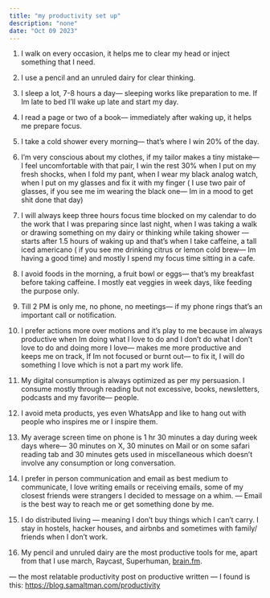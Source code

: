 ```yaml
---
title: "my productivity set up"
description: "none"
date: "Oct 09 2023"
---
```


1. I walk on every occasion, it helps me to clear my head or inject something that I need.

2. I use a pencil and an unruled dairy for clear thinking.

3. I sleep a lot, 7-8 hours a day— sleeping works like preparation to me. If Im late to bed I’ll wake up late and start my day.

4. I read a page or two of a book— immediately after waking up, it helps me prepare focus.

5. I take a cold shower every morning— that’s where I win 20% of the day.

6. I’m very conscious about my clothes, if my tailor makes a tiny mistake— I feel uncomfortable with that pair, I win the rest 30% when I put on my fresh shocks, when I fold my pant, when I wear my black analog watch, when I put on my glasses and fix it with my finger ( I use two pair of glasses, if you see me im wearing the black one—  Im in a mood to get shit done that day)

7. I will always keep three hours focus time blocked on my calendar to do the work that I was preparing since last night, when I was taking a walk or drawing something on my dairy or thinking while taking shower — starts after 1.5 hours of waking up and that’s when I take caffeine, a tall iced americano ( if you see me drinking citrus or lemon cold brew— Im having a good time)  and mostly I spend my focus time sitting in a cafe.

8. I avoid foods in the morning, a fruit bowl or eggs— that’s my breakfast before taking caffeine. I mostly eat veggies in week days, like  feeding the purpose only.

9. Till 2 PM is only me, no phone, no meetings— if my phone rings that’s an important call or notification.

10. I prefer actions more over motions and it’s play to me because im always productive when Im doing what I love to do and I don’t do what I don’t love to do and doing more I love—  makes me more productive and keeps me on track, If Im not focused or burnt out— to fix it, I will do something I love which is not a part my work life.

11. My digital consumption is always optimized as per my persuasion. I consume mostly through reading but not excessive, books, newsletters, podcasts and my favorite— people.

12. I avoid meta products, yes even WhatsApp and like to hang out with people who inspires me or I inspire them.
13. My average screen time on phone is 1 hr 30 minutes a day during week days where— 30 minutes on X, 30 minutes on Mail or on some safari reading tab and 30 minutes gets used in miscellaneous which doesn’t involve any consumption or long conversation.

14. I prefer in person communication and email as best medium to communicate, I love writing emails or receiving emails, some of my closest friends were strangers I decided to message on a whim. — Email is the best way to reach me or get something done by me.

15. I do distributed living — meaning I don’t buy things which I can’t carry. I stay in hostels, hacker houses, and airbnbs and sometimes with family/ friends when I don’t work.
16. My pencil and unruled dairy are the most productive tools for me, apart from that I use march, Raycast, Superhuman, [brain.fm](http://brain.fm/).

— the most relatable productivity post on productive written — I found is this: https://blog.samaltman.com/productivity

